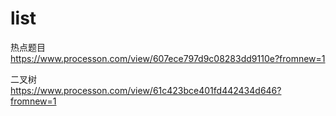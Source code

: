 # list
热点题目  
https://www.processon.com/view/607ece797d9c08283dd9110e?fromnew=1

二叉树   
https://www.processon.com/view/61c423bce401fd442434d646?fromnew=1
